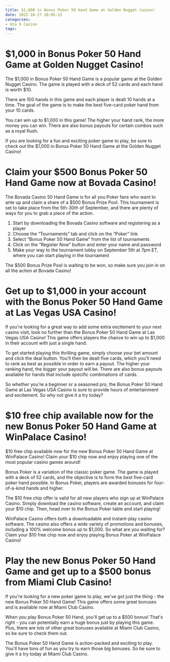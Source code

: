 ```yaml
---
title: $1,000 in Bonus Poker 50 Hand Game at Golden Nugget Casino!
date: 2022-10-27 20:05:23
categories:
- Gta 5 Casino
tags:
---
```



#  $1,000 in Bonus Poker 50 Hand Game at Golden Nugget Casino!

The $1,000 in Bonus Poker 50 Hand Game is a popular game at the Golden Nugget Casino. The game is played with a deck of 52 cards and each hand is worth $10.

There are 100 hands in this game and each player is dealt 10 hands at a time. The goal of the game is to make the best five-card poker hand from your 10 cards.

You can win up to $1,000 in this game! The higher your hand rank, the more money you can win. There are also bonus payouts for certain combos such as a royal flush.

If you are looking for a fun and exciting poker game to play, be sure to check out the $1,000 in Bonus Poker 50 Hand Game at the Golden Nugget Casino!

#  Claim your $500 Bonus Poker 50 Hand Game now at Bovada Casino!

The Bovada Casino 50 Hand Game is for all you Poker fans who want to ante up and claim a share of a $500 Bonus Prize Pool. This tournament is set to take place from the 5th-30th of September, and there are plenty of ways for you to grab a piece of the action.

1. Start by downloading the Bovada Casino software and registering as a player
2. Choose the “Tournaments” tab and click on the “Poker” link
3. Select “Bonus Poker 50 Hand Game” from the list of tournaments
4. Click on the “Register Now” button and enter your name and password
5. Make your way to the tournament lobby on September 5th at 7pm ET, where you can start playing in the tournament

The $500 Bonus Prize Pool is waiting to be won, so make sure you join in on all the action at Bovada Casino!

#  Get up to $1,000 in your account with the Bonus Poker 50 Hand Game at Las Vegas USA Casino!

If you're looking for a great way to add some extra excitement to your next casino visit, look no further than the Bonus Poker 50 Hand Game at Las Vegas USA Casino! This game offers players the chance to win up to $1,000 in their account with just a single hand.

To get started playing this thrilling game, simply choose your bet amount and click the deal button. You'll then be dealt five cards, which you'll need to rank as best as possible in order to earn a payout. The higher your ranking hand, the bigger your payout will be. There are also bonus payouts available for hands that include specific combinations of cards.

So whether you're a beginner or a seasoned pro, the Bonus Poker 50 Hand Game at Las Vegas USA Casino is sure to provide hours of entertainment and excitement. So why not give it a try today?

#  $10 free chip available now for the new Bonus Poker 50 Hand Game at WinPalace Casino!

$10 free chip available now for the new Bonus Poker 50 Hand Game at WinPalace Casino! Claim your $10 chip now and enjoy playing one of the most popular casino games around!

Bonus Poker is a variation of the classic poker game. The game is played with a deck of 52 cards, and the objective is to form the best five-card poker hand possible. In Bonus Poker, players are awarded bonuses for four-of-a-kind hands and higher.

The $10 free chip offer is valid for all new players who sign up at WinPalace Casino. Simply download the casino software, create an account, and claim your $10 chip. Then, head over to the Bonus Poker table and start playing!

WinPalace Casino offers both a downloadable and instant-play casino software. The casino also offers a wide variety of promotions and bonuses, including a 100% welcome bonus up to $1,000. So what are you waiting for? Claim your $10 free chip now and enjoy playing Bonus Poker at WinPalace Casino!

#  Play the new Bonus Poker 50 Hand Game and get up to a $500 bonus from Miami Club Casino!

If you're looking for a new poker game to play, we've got just the thing - the new Bonus Poker 50 Hand Game! This game offers some great bonuses and is available now at Miami Club Casino.

When you play Bonus Poker 50 Hand, you'll get up to a $500 bonus! That's right - you can potentially earn a huge bonus just by playing this game. Plus, there are lots of other great bonuses available at Miami Club Casino, so be sure to check them out.

The Bonus Poker 50 Hand Game is action-packed and exciting to play. You'll have tons of fun as you try to earn those big bonuses. So be sure to give it a try today at Miami Club Casino.